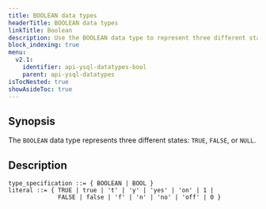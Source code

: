 ```yaml
---
title: BOOLEAN data types
headerTitle: BOOLEAN data types
linkTitle: Boolean
description: Use the BOOLEAN data type to represent three different states - TRUE, FALSE, or NULL.
block_indexing: true
menu:
  v2.1:
    identifier: api-ysql-datatypes-bool
    parent: api-ysql-datatypes
isTocNested: true
showAsideToc: true
---
```


## Synopsis

The `BOOLEAN` data type represents three different states: `TRUE`, `FALSE`, or `NULL`.

## Description

```
type_specification ::= { BOOLEAN | BOOL }
literal ::= { TRUE | true | 't' | 'y' | 'yes' | 'on' | 1 |
              FALSE | false | 'f' | 'n' | 'no' | 'off' | 0 }
```

